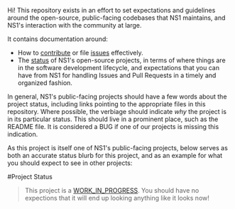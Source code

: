 Hi! This repository exists in an effort to set expectations and guidelines
around the open-source, public-facing codebases that NS1 maintains, and
NS1's interaction with the community at large.

It contains documentation around:

  * How to [contribute](Contributing.md) or file [issues](Issues.md)
    effectively.
  * The [status](project_status/README.md) of NS1's open-source projects, in
    terms of where things are in the software development lifecycle, and
    expectations that you can have from NS1 for handling Issues and Pull
    Requests in a timely and organized fashion.

In general, NS1's public-facing projects should have a few words about the
project status, including links pointing to the appropriate files in this
repository. Where possible, the verbiage should indicate *why* the project is
in its particular status. This should live in a prominent place, such as
the README file. It is considered a BUG if one of our projects is missing this
indication.

As this project is itself one of NS1's public-facing projects, below serves as
both an accurate status blurb for this project, and as an example for what you
should expect to see in other projects:

#Project Status

> This project is a [WORK_IN_PROGRESS](WORK_IN_PROGRESS.md). You should have no
> expections that it will end up looking anything like it looks now!
